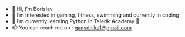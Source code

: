 - 👋 Hi, I’m Borislav
- 👀 I’m interested in gaming, fitness, swimming and currently in coding
- 🌱 I’m currently learning Python in Telerik Academy 🐍
- 📫 You can reach me on : gansdhika1@gmail.com

<!---
BorislavBonevAlpha/BorislavBonevAlpha is a ✨ special ✨ repository because its `README.md` (this file) appears on your GitHub profile.
You can click the Preview link to take a look at your changes.
--->
